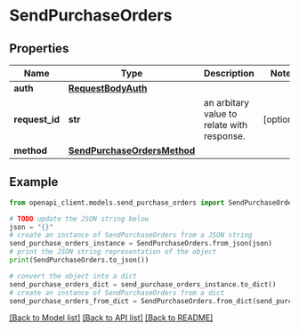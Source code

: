 # SendPurchaseOrders


## Properties

Name | Type | Description | Notes
------------ | ------------- | ------------- | -------------
**auth** | [**RequestBodyAuth**](RequestBodyAuth.md) |  | 
**request_id** | **str** | an arbitary value to relate with response. | [optional] 
**method** | [**SendPurchaseOrdersMethod**](SendPurchaseOrdersMethod.md) |  | 

## Example

```python
from openapi_client.models.send_purchase_orders import SendPurchaseOrders

# TODO update the JSON string below
json = "{}"
# create an instance of SendPurchaseOrders from a JSON string
send_purchase_orders_instance = SendPurchaseOrders.from_json(json)
# print the JSON string representation of the object
print(SendPurchaseOrders.to_json())

# convert the object into a dict
send_purchase_orders_dict = send_purchase_orders_instance.to_dict()
# create an instance of SendPurchaseOrders from a dict
send_purchase_orders_from_dict = SendPurchaseOrders.from_dict(send_purchase_orders_dict)
```
[[Back to Model list]](../README.md#documentation-for-models) [[Back to API list]](../README.md#documentation-for-api-endpoints) [[Back to README]](../README.md)


